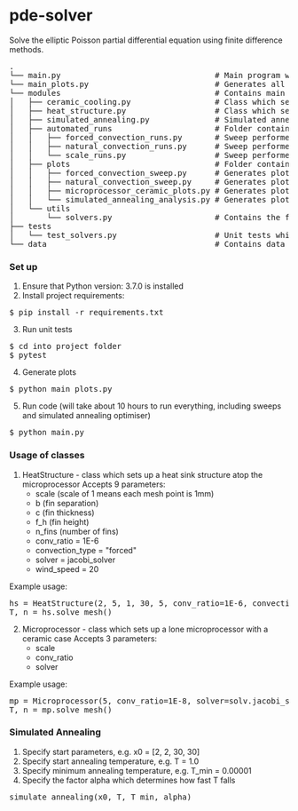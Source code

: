 # pde-solver

Solve the elliptic Poisson partial differential equation using finite difference methods.

<pre>
.
└── main.py                   				# Main program which contains all the code run for the project. These might take a while
└── main_plots.py              				# Generates all the plots used in the report from stored data
└── modules                   				# Contains main classes
│   ├── ceramic_cooling.py                 	# Class which sets up the ceramic-microprocessor structure
│   ├── heat_structure.py           		# Class which sets up the microprocessor with heat sink structure
│   ├── simulated_annealing.py         		# Simulated annealing method to perform discrete optimisation
│	├── automated_runs						# Folder containing all the automated runs such as sweeps
│	│	├── forced_convection_runs.py 		# Sweep performed for forced convection to try to find parameters to cool below 80 degrees
│	│	├── natural_convection_runs.py 		# Sweep performed for natural convection to find best params to cool microprocessor
│	│	└── scale_runs.py 					# Sweep performed to see how microprocessor convergence temperature varied with step size and scale
│	├── plots 								# Folder containing the modules which generate all the plots for the report
│	│	├── forced_convection_sweep.py 		# Generates plots from the forced convection sweeps
│	│	├── natural_convection_sweep.py 	# Generates plots from the natural convection sweeps
│	│	├── microprocessor_ceramic_plots.py # Generates plots for microprocessor-ceramic natural convection cooling
│	│	└── simulated_annealing_analysis.py # Generates plots from the natural convection simulated annealing run
│  	└── utils
│		└── solvers.py 						# Contains the functions for different iterative solvers - Jacobi, Gauss-Seidel, SOR, Red-Black SOR
├── tests
│	└── test_solvers.py 					# Unit tests which validates the solver works as expected
└── data 									# Contains data files used to generate plots to cut down wait time
</pre>

### Set up
1. Ensure that Python version: 3.7.0 is installed
2. Install project requirements:
<pre>
$ pip install -r requirements.txt
</pre>
3. Run unit tests
<pre>
$ cd into project folder
$ pytest
</pre>
4. Generate plots
<pre>
$ python main_plots.py
</pre>
5. Run code (will take about 10 hours to run everything, including sweeps and simulated annealing optimiser)
<pre>
$ python main.py
</pre>

### Usage of classes

1. HeatStructure - class which sets up a heat sink structure atop the microprocessor
	Accepts 9 parameters: 
	-	scale (scale of 1 means each mesh point is 1mm)
	-	b (fin separation)
	-	c (fin thickness)
	-	f_h (fin height)
	-	n_fins (number of fins)
	-	conv_ratio = 1E-6
	-	convection_type = "forced"
	-	solver = jacobi_solver
	-	wind_speed = 20

Example usage:
<pre>
hs = HeatStructure(2, 5, 1, 30, 5, conv_ratio=1E-6, convection_type="natural", solver=solv.red_black_SOR)
T, n = hs.solve_mesh()
</pre>

2. Microprocessor - class which sets up a lone microprocessor with a ceramic case
	Accepts 3 parameters:
	- 	scale
	- 	conv_ratio
	-	solver

Example usage:
<pre>
mp = Microprocessor(5, conv_ratio=1E-8, solver=solv.jacobi_solver)
T, n = mp.solve_mesh()
</pre>

### Simulated Annealing

1. Specify start parameters, e.g. x0 = [2, 2, 30, 30]
2. Specify start annealing temperature, e.g. T = 1.0
3. Specify minimum annealing temperature, e.g. T_min = 0.00001
4. Specify the factor alpha which determines how fast T falls

<pre>
simulate_annealing(x0, T, T_min, alpha)	
</pre>
